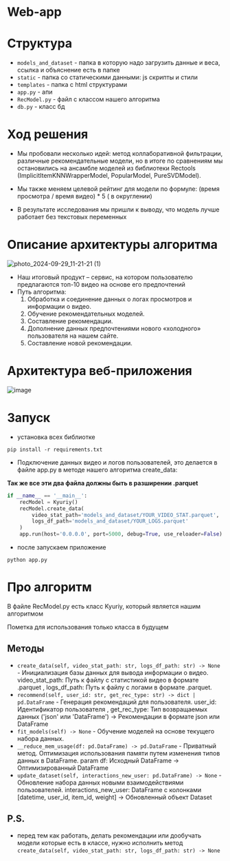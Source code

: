 # Web-app

# Структура

- ```models_and_dataset``` - папка в которую надо загрузить данные и веса, ссылка и объяснение есть в папке
- ```static``` - папка со статическими данными: js скрипты и стили
- ```templates``` - папка с html структурами
- ```app.py``` - апи
- ```RecModel.py``` - файл с классом нашего алгоритма
- ```db.py``` - класс бд

# Ход решения

- Мы пробовали несколько идей: метод коллаборативной фильтрации, различные рекомендательные модели, но в итоге по сравнениям мы остановились на ансамбле моделей из библиотеки Rectools (ImplicitItemKNNWrapperModel, PopularModel, PureSVDModel).

- Мы также меняем целевой рейтинг для модели по формуле: (время просмотра / время видео) * 5 ( в округлении)

- В результате исследования мы пришли к выводу, что модель лучше работает без текстовых переменных

# Описание архитектуры алгоритма

![photo_2024-09-29_11-21-21 (1)](https://github.com/user-attachments/assets/1622a4d8-d259-4086-be45-38416f8d4983)

- Наш итоговый продукт – сервис, на котором пользователю предлагаются топ-10 видео на основе его предпочтений
- Путь алгоритма:
  1) Обработка и соединение данных о логах просмотров и информации о видео.
  2) Обучение рекомендательных моделей.
  3) Составление рекомендации.
  4) Дополнение данных предпочтениями нового «холодного» пользователя на нашем сайте.
  5) Составление новой рекомендации.

# Архитектура веб-приложения

![image](https://github.com/user-attachments/assets/02b7b2f6-1297-458d-be60-aa2d26a1f65f)


# Запуск

- установка всех библиотке
```
pip install -r requirements.txt
```

- Подключение данных видео и логов пользователей, это делается в файле app.py в методе нашего алгоритма create_data:

**Так же все эти два файла должны быть в разширении .parquet**

```python
if __name__ == '__main__':
    recModel = Kyuriy()
    recModel.create_data(
        video_stat_path='models_and_dataset/YOUR_VIDEO_STAT.parquet',
        logs_df_path='models_and_dataset/YOUR_LOGS.parquet'
    )
    app.run(host='0.0.0.0', port=5000, debug=True, use_reloader=False)
```

- после запускаем приложение

```
python app.py
```


# Про алгоритм


В файле RecModel.py есть класс Kyuriy, который является нашим алгоритмом

Пометка для использования только класса в будущем

## Методы

- ```create_data(self, video_stat_path: str, logs_df_path: str) -> None``` - Инициализация базы данных для вывода информации о видео. video_stat_path: Путь к файлу с статистикой видео в формате .parquet , logs_df_path: Путь к файлу с логами в формате .parquet.
- ```recommend(self, user_id: str, get_rec_type: str) -> dict | pd.DataFrame``` - Генерация рекомендаций для пользователя. user_id: Идентификатор пользователя , get_rec_type: Тип возвращаемых данных ('json' или 'DataFrame') -> Рекомендации в формате json или DataFrame
- ```fit_models(self) -> None``` - Обучение моделей на основе текущего набора данных.
- ```__reduce_mem_usage(df: pd.DataFrame) -> pd.DataFrame``` - Приватный метод. Оптимизация использования памяти путем изменения типов данных в DataFrame. param df: Исходный DataFrame ->  Оптимизированный DataFrame
- ```update_dataset(self, interactions_new_user: pd.DataFrame) -> None``` -  Обновление набора данных новыми взаимодействиями пользователей. interactions_new_user: DataFrame с колонками [datetime, user_id, item_id, weight] -> Обновленный объект Dataset

## P.S.

- перед тем как работать, делать рекомендации или дообучать модели которые есть в классе, нужно исполнить метод ```create_data(self, video_stat_path: str, logs_df_path: str) -> None```
